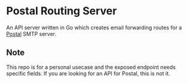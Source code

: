 # Postal Routing Server

An API server written in Go which creates email forwarding routes for a [Postal](https://github.com/postalserver/postal) SMTP server.

## Note
This repo is for a personal usecase and the exposed endpoint needs specific fields. If you are looking for an API for Postal, this is not it.
